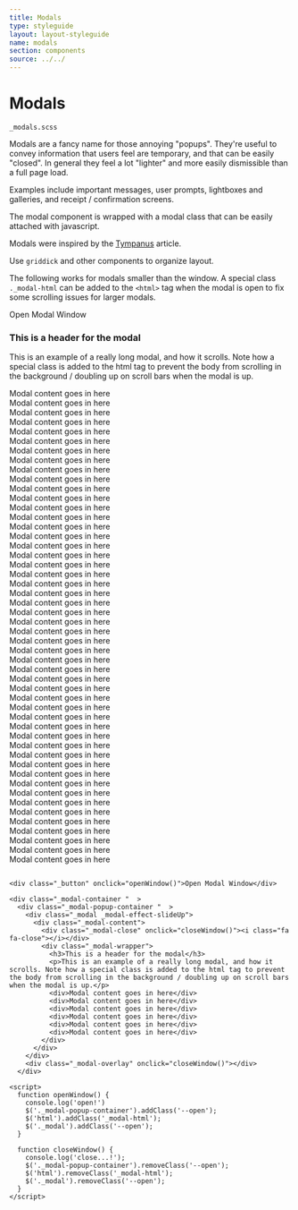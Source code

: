 ```yaml
---
title: Modals
type: styleguide
layout: layout-styleguide
name: modals
section: components
source: ../../
---
```



<main markdown="1">

# Modals

`_modals.scss`

Modals are a fancy name for those annoying "popups". They're useful to convey information that users feel are temporary, and that can be easily "closed". In general they feel a lot "lighter" and more easily dismissible than a full page load. 

Examples include important messages, user prompts, lightboxes and galleries, and receipt / confirmation screens.

The modal component is wrapped with a modal class that can be easily attached with javascript.

Modals were inspired by the [Tympanus](https://tympanus.net/codrops/2013/06/25/nifty-modal-window-effects/) article.

Use `griddick` and other components to organize layout.

<div class="_message" markdown="1">

The following works for modals smaller than the window. A special class `._modal-html` can be added to the `<html>` tag when the modal is open to fix some scrolling issues for larger modals.

</div>

<div class="_button" onclick="openWindow()">Open Modal Window</div>

<div class="_modal-container "  >
  <div class="_modal-popup-container "  >
    <div class="_modal _modal-effect-slideUp">
      <div class="_modal-content">
        <div class="_modal-close" onclick="closeWindow()"><i class="fa fa-close"></i></div>
        <div class="_modal-wrapper">
          <h3>This is a header for the modal</h3>
          <p>This is an example of a really long modal, and how it scrolls. Note how a special class is added to the html tag to prevent the body from scrolling in the background / doubling up on scroll bars when the modal is up.</p>
          <div>Modal content goes in here</div>
          <div>Modal content goes in here</div>
          <div>Modal content goes in here</div>
          <div>Modal content goes in here</div>
          <div>Modal content goes in here</div>
          <div>Modal content goes in here</div>
          <div>Modal content goes in here</div>
          <div>Modal content goes in here</div>
          <div>Modal content goes in here</div>
          <div>Modal content goes in here</div>
          <div>Modal content goes in here</div>
          <div>Modal content goes in here</div>
          <div>Modal content goes in here</div>
          <div>Modal content goes in here</div>
          <div>Modal content goes in here</div>
          <div>Modal content goes in here</div>
          <div>Modal content goes in here</div>
          <div>Modal content goes in here</div>
          <div>Modal content goes in here</div>
          <div>Modal content goes in here</div>
          <div>Modal content goes in here</div>
          <div>Modal content goes in here</div>
          <div>Modal content goes in here</div>
          <div>Modal content goes in here</div>
          <div>Modal content goes in here</div>
          <div>Modal content goes in here</div>
          <div>Modal content goes in here</div>
          <div>Modal content goes in here</div>
          <div>Modal content goes in here</div>
          <div>Modal content goes in here</div>
          <div>Modal content goes in here</div>
          <div>Modal content goes in here</div>
          <div>Modal content goes in here</div>
          <div>Modal content goes in here</div>
          <div>Modal content goes in here</div>
          <div>Modal content goes in here</div>
          <div>Modal content goes in here</div>
          <div>Modal content goes in here</div>
          <div>Modal content goes in here</div>
          <div>Modal content goes in here</div>
          <div>Modal content goes in here</div>
          <div>Modal content goes in here</div>
          <div>Modal content goes in here</div>
          <div>Modal content goes in here</div>
          <div>Modal content goes in here</div>
          <div>Modal content goes in here</div>
          <div>Modal content goes in here</div>
          <div>Modal content goes in here</div>
          <div>Modal content goes in here</div>
          <div>Modal content goes in here</div>
        </div>
      </div>
    </div>
    <div class="_modal-overlay" onclick="closeWindow()"></div>
  </div>

<script>
  function openWindow() {
    console.log('open!')
    $('._modal-popup-container').addClass('--open');
    $('html').addClass('_modal-html');
    $('._modal').addClass('--open');
  }

  function closeWindow() {
    console.log('close...!');
    $('._modal-popup-container').removeClass('--open');
    $('html').removeClass('_modal-html');
    $('._modal').removeClass('--open');
  }
</script>
</div>



~~~

<div class="_button" onclick="openWindow()">Open Modal Window</div>

<div class="_modal-container "  >
  <div class="_modal-popup-container "  >
    <div class="_modal _modal-effect-slideUp">
      <div class="_modal-content">
        <div class="_modal-close" onclick="closeWindow()"><i class="fa fa-close"></i></div>
        <div class="_modal-wrapper">
          <h3>This is a header for the modal</h3>
          <p>This is an example of a really long modal, and how it scrolls. Note how a special class is added to the html tag to prevent the body from scrolling in the background / doubling up on scroll bars when the modal is up.</p>
          <div>Modal content goes in here</div>
          <div>Modal content goes in here</div>
          <div>Modal content goes in here</div>
          <div>Modal content goes in here</div>
          <div>Modal content goes in here</div>
          <div>Modal content goes in here</div>
        </div>
      </div>
    </div>
    <div class="_modal-overlay" onclick="closeWindow()"></div>
  </div>

<script>
  function openWindow() {
    console.log('open!')
    $('._modal-popup-container').addClass('--open');
    $('html').addClass('_modal-html');
    $('._modal').addClass('--open');
  }

  function closeWindow() {
    console.log('close...!');
    $('._modal-popup-container').removeClass('--open');
    $('html').removeClass('_modal-html');
    $('._modal').removeClass('--open');
  }
</script>
~~~

</main>

